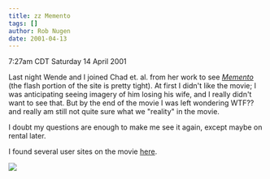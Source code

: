 ```yaml
---
title: zz Memento
tags: []
author: Rob Nugen
date: 2001-04-13
---
```


<title></title>
<p class=date>7:27am CDT Saturday 14 April 2001</p>

<p>Last night Wende and I joined Chad et. al. from her work to see <a
href="https://www.otnemem.com/"><em>Memento</em></a> (the flash portion
of the site is pretty tight).  At first I
didn't like the movie; I was anticipating seeing imagery of him losing
his wife, and I really didn't want to see that.  But by the end of the
movie I was left wondering WTF?? and really am still not quite sure
what we "reality" in the movie.</p>

<p>I doubt my questions are enough to make me see it again, except
maybe on rental later.</p>

<p>I found several user sites on the movie <a
href="https://www.google.com/search?q=memento+short+term+memory+loss&btnG=Google+Search">here</a>.

<p><img src='/images/rob/wL-ROB.gif'/></p>

